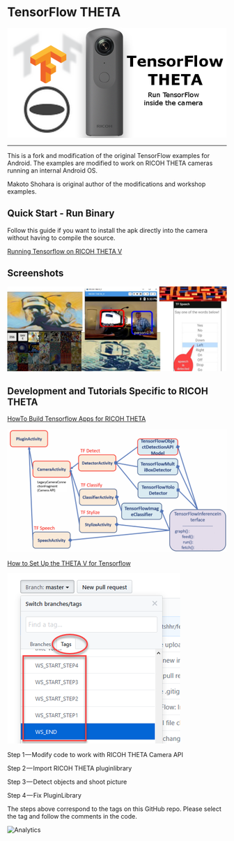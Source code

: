 # TensorFlow THETA

![logo](tensorflow/examples/android/theta360guide/doc/img/tf-theta-logo.png)

-----------------

This is a fork and modification of the original TensorFlow examples for Android. The examples
are modified to work on RICOH THETA cameras running an internal Android OS.

Makoto Shohara is original author of the modifications and workshop examples.

## Quick Start - Run Binary

Follow this guide if you want to install the apk directly into the camera without having to compile the source.

[Running Tensorflow on RICOH THETA V](https://medium.com/theta360-guide/running-tensorflow-on-ricoh-theta-v-e9ca512174cf)

## Screenshots

![screenshot](tensorflow/examples/android/theta360guide/doc/img/screenshot.jpg)

## Development and Tutorials Specific to RICOH THETA

[HowTo Build Tensorflow Apps for RICOH THETA](https://medium.com/theta360-guide/howto-build-tensorflow-apps-for-ricoh-theta-1b64da06a0bd)


![plug-in architecture](tensorflow/examples/android/theta360guide/doc/img/plugin-architecture.png)

[How to Set Up the THETA V for Tensorflow](https://medium.com/theta360-guide/how-to-set-up-the-theta-v-for-tensorflow-ae117036f637)

![tags](tensorflow/examples/android/theta360guide/doc/img/tags.png)

Step 1 — Modify code to work with RICOH THETA Camera API

Step 2 — Import RICOH THETA pluginlibrary

Step 3 — Detect objects and shoot picture

Step 4 — Fix PluginLibrary

The steps above correspond to the tags on this GitHub repo. Please select the tag and follow the
comments in the code.

![Analytics](https://ga-beacon.appspot.com/UA-73311422-5/tensorflow-theta)
